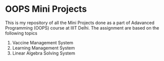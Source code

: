 # OOPS Mini Projects
This is my repository of all the Mini Projects done as a part of Adavanced Programming (OOPS) course at IIIT Delhi.
The assignment are based on the following topics
1. Vaccine Management System
2. Learning Management System
3. Linear Algebra Solving System
